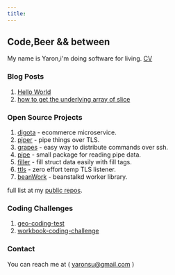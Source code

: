```yaml
---
title: 
---
```

## Code,Beer && between

My name is Yaron,i'm doing software for living. [CV](https://goo.gl/vZziAp)

### Blog Posts

1. [Hello World](https://yaronsumel.github.io/pages/helloworld)
2. [how to get the underlying array of slice](/snippets/how-to-get-the-underlying-array-of-slice)

### Open Source Projects

1. [digota](https://github.com/digota/digota) - ecommerce microservice.
2. [piper](https://github.com/yaronsumel/piper) - pipe things over TLS.
3. [grapes](https://github.com/yaronsumel/grapes) - easy way to distribute commands over ssh.
4. [pipe](https://github.com/yaronsumel/pipe) - small package for reading pipe data.
5. [filler](https://github.com/yaronsumel/filler) - fill struct data easily with fill tags.
6. [ttls](https://github.com/yaronsumel/ttls) - zero effort temp TLS listener.
7. [beanWork](https://github.com/yaronsumel/beanWork) - beanstalkd worker library.

full list at  my [public repos](https://github.com/yaronsumel?tab=repositories).

### Coding Challenges

1. [geo-coding-test](https://github.com/yaronsumel/geo-coding-test)
2. [workbook-coding-challenge](https://github.com/yaronsumel/workbook-coding-challenge)

### Contact

You can reach me at ( yaronsu@gmail.com )
